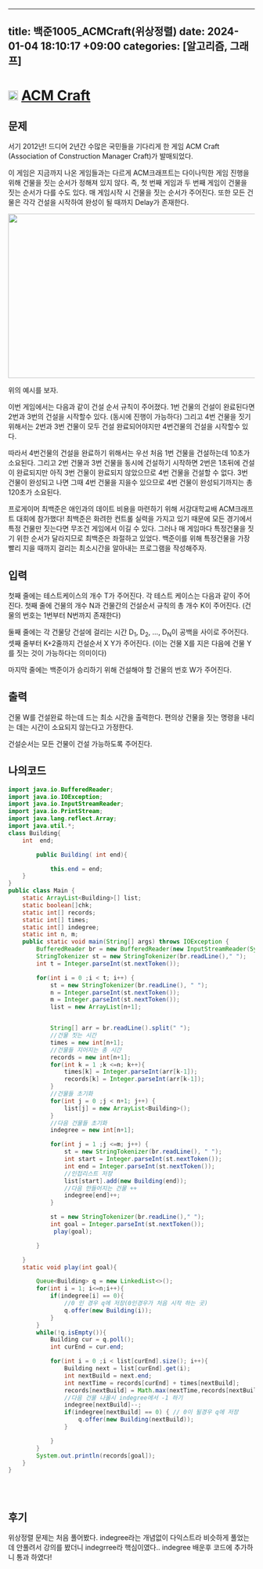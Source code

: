 
---
title: 백준1005_ACMCraft(위상정렬)
date: 2024-01-04 18:10:17 +09:00
categories: [알고리즘, 그래프]
---

# <img width="20px"  src="https://d2gd6pc034wcta.cloudfront.net/tier/13.svg" class="solvedac-tier"> [ACM Craft](https://www.acmicpc.net/problem/1005) 


## 문제
<p>서기 2012년! 드디어 2년간 수많은 국민들을 기다리게 한 게임 ACM Craft (Association of Construction Manager Craft)가 발매되었다.</p>

<p>이 게임은 지금까지 나온 게임들과는 다르게 ACM크래프트는 다이나믹한 게임 진행을 위해 건물을 짓는 순서가 정해져 있지 않다. 즉, 첫 번째 게임과 두 번째 게임이 건물을 짓는 순서가 다를 수도 있다. 매 게임시작 시 건물을 짓는 순서가 주어진다. 또한 모든 건물은 각각 건설을 시작하여 완성이 될 때까지 Delay가 존재한다.</p>

<p> </p>

<p style="text-align: center;"><img alt="" src="https://www.acmicpc.net/upload/201003/star.JPG" style="height:335px; width:635px"></p>

<p>위의 예시를 보자.</p>

<p>이번 게임에서는 다음과 같이 건설 순서 규칙이 주어졌다. 1번 건물의 건설이 완료된다면 2번과 3번의 건설을 시작할수 있다. (동시에 진행이 가능하다) 그리고 4번 건물을 짓기 위해서는 2번과 3번 건물이 모두 건설 완료되어야지만 4번건물의 건설을 시작할수 있다.</p>

<p>따라서 4번건물의 건설을 완료하기 위해서는 우선 처음 1번 건물을 건설하는데 10초가 소요된다. 그리고 2번 건물과 3번 건물을 동시에 건설하기 시작하면 2번은 1초뒤에 건설이 완료되지만 아직 3번 건물이 완료되지 않았으므로 4번 건물을 건설할 수 없다. 3번 건물이 완성되고 나면 그때 4번 건물을 지을수 있으므로 4번 건물이 완성되기까지는 총 120초가 소요된다.</p>

<p>프로게이머 최백준은 애인과의 데이트 비용을 마련하기 위해 서강대학교배 ACM크래프트 대회에 참가했다! 최백준은 화려한 컨트롤 실력을 가지고 있기 때문에 모든 경기에서 특정 건물만 짓는다면 무조건 게임에서 이길 수 있다. 그러나 매 게임마다 특정건물을 짓기 위한 순서가 달라지므로 최백준은 좌절하고 있었다. 백준이를 위해 특정건물을 가장 빨리 지을 때까지 걸리는 최소시간을 알아내는 프로그램을 작성해주자.</p>

## 입력
<p>첫째 줄에는 테스트케이스의 개수 T가 주어진다. 각 테스트 케이스는 다음과 같이 주어진다. 첫째 줄에 건물의 개수 N과 건물간의 건설순서 규칙의 총 개수 K이 주어진다. (건물의 번호는 1번부터 N번까지 존재한다) </p>

<p>둘째 줄에는 각 건물당 건설에 걸리는 시간 D<sub>1</sub>, D<sub>2</sub>, ..., D<sub>N</sub>이 공백을 사이로 주어진다. 셋째 줄부터 K+2줄까지 건설순서 X Y가 주어진다. (이는 건물 X를 지은 다음에 건물 Y를 짓는 것이 가능하다는 의미이다) </p>

<p>마지막 줄에는 백준이가 승리하기 위해 건설해야 할 건물의 번호 W가 주어진다.</p>

## 출력
<p>건물 W를 건설완료 하는데 드는 최소 시간을 출력한다. 편의상 건물을 짓는 명령을 내리는 데는 시간이 소요되지 않는다고 가정한다.</p>

<p>건설순서는 모든 건물이 건설 가능하도록 주어진다.</p>

## 나의코드
```java
import java.io.BufferedReader;
import java.io.IOException;
import java.io.InputStreamReader;
import java.io.PrintStream;
import java.lang.reflect.Array;
import java.util.*;
class Building{
    int  end;

        public Building( int end){

            this.end = end;
    }
}
public class Main {
    static ArrayList<Building>[] list;
    static boolean[]chk;
    static int[] records;
    static int[] times;
    static int[] indegree;
    static int n, m;
    public static void main(String[] args) throws IOException {
        BufferedReader br = new BufferedReader(new InputStreamReader(System.in));
        StringTokenizer st = new StringTokenizer(br.readLine()," ");
        int t = Integer.parseInt(st.nextToken());

        for(int i = 0 ;i < t; i++) {
            st = new StringTokenizer(br.readLine(), " ");
            n = Integer.parseInt(st.nextToken());
            m = Integer.parseInt(st.nextToken());
            list = new ArrayList[n+1];


            String[] arr = br.readLine().split(" ");
            //건물 짓는 시간 
            times = new int[n+1];
            //건물들 지어지는 총 시간 
            records = new int[n+1];
            for(int k = 1 ;k <=n; k++){
                times[k] = Integer.parseInt(arr[k-1]);
                records[k] = Integer.parseInt(arr[k-1]);
            }
            //건물들 초기화
            for(int j = 0 ;j < n+1; j++) {
                list[j] = new ArrayList<Building>();
            }
            //다음 건물들 초기화
            indegree = new int[n+1];

            for(int j = 1 ;j <=m; j++) {
                st = new StringTokenizer(br.readLine(), " ");
                int start = Integer.parseInt(st.nextToken());
                int end = Integer.parseInt(st.nextToken());
                //인접리스트 저장
                list[start].add(new Building(end));
                //다음 만들어지는 건물 ++ 
                indegree[end]++;
            }

            st = new StringTokenizer(br.readLine()," ");
            int goal = Integer.parseInt(st.nextToken());
             play(goal);

        }

    }
    static void play(int goal){

        Queue<Building> q = new LinkedList<>();
        for(int i = 1; i<=n;i++){
            if(indegree[i] == 0){
                //0 인 경우 q에 저장(0인경우가 처음 시작 하는 곳)
                q.offer(new Building(i));
            }
        }
        while(!q.isEmpty()){
            Building cur = q.poll();
            int curEnd = cur.end;

            for(int i = 0 ;i < list[curEnd].size(); i++){
                Building next = list[curEnd].get(i);
                int nextBuild = next.end;
                int nextTime = records[curEnd] + times[nextBuild];
                records[nextBuild] = Math.max(nextTime,records[nextBuild]);
                //다음 건물 나올시 indegree에서 -1 하기
                indegree[nextBuild]--;
                if(indegree[nextBuild] == 0) { // 0이 될경우 q에 저장
                    q.offer(new Building(nextBuild));
                }

            }
        }
        System.out.println(records[goal]);
    }
}





```

## 후기
<p>위상정렬 문제는 처음 풀어봤다. indegree라는 개념없이 다익스트라 비슷하게 풀었는데 안풀려서 강의를 봤더니 indegrree라 핵심이였다.. indegree 배운후 코드에 추가하니 통과 하였다!</p>
